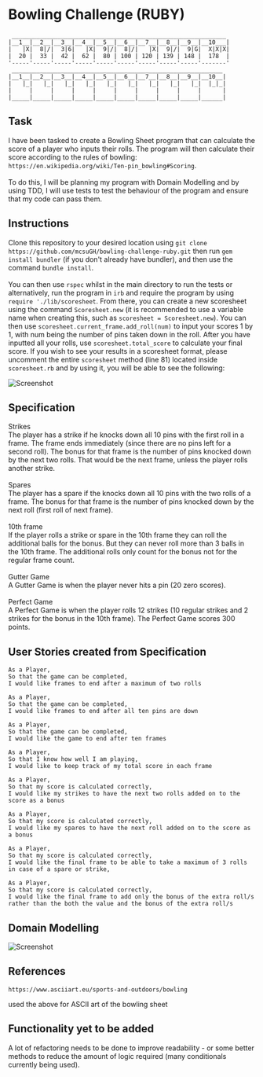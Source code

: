 # Bowling Challenge (RUBY)
```
 _____________________________________________________________
|__1__|__2__|__3__|__4__|__5__|__6__|__7__|__8__|__9__|__10___|
|   |X|  8|/|  3|6|   |X|  9|/|  8|/|   |X|  9|/|  9|G|  X|X|X|
|  20 |  33 |  42 |  62 |  80 | 100 | 120 | 139 | 148 |  178  |
'-----'-----'-----'-----'-----'-----'-----'-----'-----'-------'
 ____________________________________________________________
|__1__|__2__|__3__|__4__|__5__|__6__|__7__|__8__|__9__|__10__|
|   |_|   |_|   |_|   |_|   |_|   |_|   |_|   |_|   |_|  |_|_|
|     |     |     |     |     |     |     |     |     |      |
|_____|_____|_____|_____|_____|_____|_____|_____|_____|______|

```

## Task
I have been tasked to create a Bowling Sheet program that can calculate the score of a player who inputs their rolls. The program will then calculate their score according to the rules of bowling: `https://en.wikipedia.org/wiki/Ten-pin_bowling#Scoring`. \
\
To do this, I will be planning my program with Domain Modelling and by using TDD, I will use tests to test the behaviour of the program and ensure that my code can pass them.

## Instructions
Clone this repository to your desired location using `git clone https://github.com/mcsuGH/bowling-challenge-ruby.git` then run `gem install bundler` (if you don't already have bundler), and then use the command `bundle install`.\
\
You can then use `rspec` whilst in the main directory to run the tests or alternatively, run the program in `irb` and require the program by using `require './lib/scoresheet`. From there, you can create a new scoresheet using the command `Scoresheet.new` (it is recommended to use a variable name when creating this, such as `scoresheet = Scoresheet.new`). You can then use `scoresheet.current_frame.add_roll(num)` to input your scores 1 by 1, with num being the number of pins taken down in the roll. After you have inputted all your rolls, use `scoresheet.total_score` to calculate your final score. If you wish to see your results in a scoresheet format, please uncomment the entire `scoresheet` method (line 81) located inside `scoresheet.rb` and by using it, you will be able to see the following:

![Screenshot](https://i.imgur.com/X73VGWf.png)

## Specification 
Strikes\
The player has a strike if he knocks down all 10 pins with the first roll in a frame. The frame ends immediately (since there are no pins left for a second roll). The bonus for that frame is the number of pins knocked down by the next two rolls. That would be the next frame, unless the player rolls another strike.\
\
Spares\
The player has a spare if the knocks down all 10 pins with the two rolls of a frame. The bonus for that frame is the number of pins knocked down by the next roll (first roll of next frame).\
\
10th frame\
If the player rolls a strike or spare in the 10th frame they can roll the additional balls for the bonus. But they can never roll more than 3 balls in the 10th frame. The additional rolls only count for the bonus not for the regular frame count.\
\
Gutter Game\
A Gutter Game is when the player never hits a pin (20 zero scores).\
\
Perfect Game\
A Perfect Game is when the player rolls 12 strikes (10 regular strikes and 2 strikes for the bonus in the 10th frame). The Perfect Game scores 300 points.

## User Stories created from Specification
```
As a Player,
So that the game can be completed,
I would like frames to end after a maximum of two rolls

As a Player,
So that the game can be completed,
I would like frames to end after all ten pins are down

As a Player,
So that the game can be completed,
I would like the game to end after ten frames

As a Player,
So that I know how well I am playing,
I would like to keep track of my total score in each frame

As a Player,
So that my score is calculated correctly,
I would like my strikes to have the next two rolls added on to the score as a bonus

As a Player,
So that my score is calculated correctly,
I would like my spares to have the next roll added on to the score as a bonus

As a Player,
So that my score is calculated correctly,
I would like the final frame to be able to take a maximum of 3 rolls in case of a spare or strike,

As a Player,
So that my score is calculated correctly,
I would like the final frame to add only the bonus of the extra roll/s rather than the both the value and the bonus of the extra roll/s

```

## Domain Modelling
![Screenshot](https://i.imgur.com/IaZ10fY.png)

## References
```
https://www.asciiart.eu/sports-and-outdoors/bowling

```
used the above for ASCII art of the bowling sheet


## Functionality yet to be added
A lot of refactoring needs to be done to improve readability - or some better methods to reduce the amount of logic required (many conditionals currently being used).
